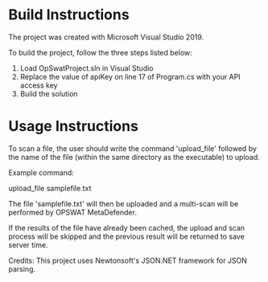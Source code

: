 # Build Instructions

The project was created with Microsoft Visual Studio 2019.

To build the project, follow the three steps listed below:
1. Load OpSwatProject.sln in Visual Studio
2. Replace the value of apiKey on line 17 of Program.cs with your API access key
3. Build the solution


# Usage Instructions

To scan a file, the user should write the command 'upload_file' followed by the name of the file (within the same directory as the executable) to upload.

Example command:

upload_file samplefile.txt

The file 'samplefile.txt' will then be uploaded and a multi-scan will be performed by OPSWAT MetaDefender. 

If the results of the file have already been cached, the upload and scan process will be skipped and the previous result will be returned to save server time.


Credits:
This project uses Newtonsoft's JSON.NET framework for JSON parsing.
